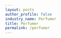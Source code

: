 ```yaml
---
layout: posts 
author_profile: false 
industry_name: Perfumer
title: Perfumer
permalink: /perfumer
---
```

